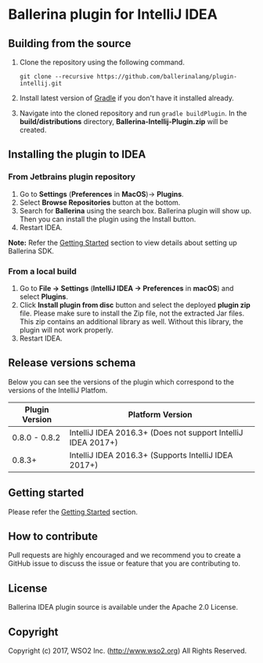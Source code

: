 # Ballerina plugin for IntelliJ IDEA

## Building from the source

1. Clone the repository using the following command.

    ```
    git clone --recursive https://github.com/ballerinalang/plugin-intellij.git
    ```
2. Install latest version of [Gradle](https://gradle.org/) if you don't have it installed already.
3. Navigate into the cloned repository and run `gradle buildPlugin`. In the **build/distributions** directory, **Ballerina-Intellij-Plugin.zip** will be created.

## Installing the plugin to IDEA

### From Jetbrains plugin repository
1. Go to **Settings** (**Preferences** in **MacOS**)-> **Plugins**. 
2. Select **Browse Repositories** button at the bottom. 
3. Search for **Ballerina** using the search box. Ballerina plugin will show up. Then you can install the plugin using the Install button.
4. Restart IDEA.

**Note:** Refer the [Getting Started](https://github.com/ballerinalang/plugin-intellij#getting-started) section to view details about setting up Ballerina SDK.

### From a local build
1. Go to **File -> Settings** (**IntelliJ IDEA -> Preferences** in **macOS**) and select **Plugins**.
2. Click **Install plugin from disc** button and select the deployed **plugin zip** file. Please make sure to install the Zip file, not the extracted Jar files. This zip contains an additional library as well. Without this library, the plugin will not work properly.
3. Restart IDEA.

## Release versions schema

Below you can see the versions of the plugin which correspond to the versions of the 
IntelliJ Platfom.

| Plugin Version | Platform Version |
| --- | --- |
| 0.8.0 - 0.8.2 | IntelliJ IDEA 2016.3+ (Does not support IntelliJ IDEA 2017+)|
| 0.8.3+ | IntelliJ IDEA 2016.3+ (Supports IntelliJ IDEA 2017+)|

## Getting started

Please refer the [Getting Started](getting-started) section.

## How to contribute
Pull requests are highly encouraged and we recommend you to create a GitHub issue to discuss the issue or feature that you are contributing to.

## License
Ballerina IDEA plugin source is available under the Apache 2.0 License.

## Copyright
Copyright (c) 2017, WSO2 Inc. (http://www.wso2.org) All Rights Reserved.
